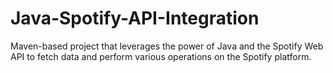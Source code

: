 # Java-Spotify-API-Integration
Maven-based project that leverages the power of Java and the Spotify Web API to fetch data and perform various operations on the Spotify platform.
